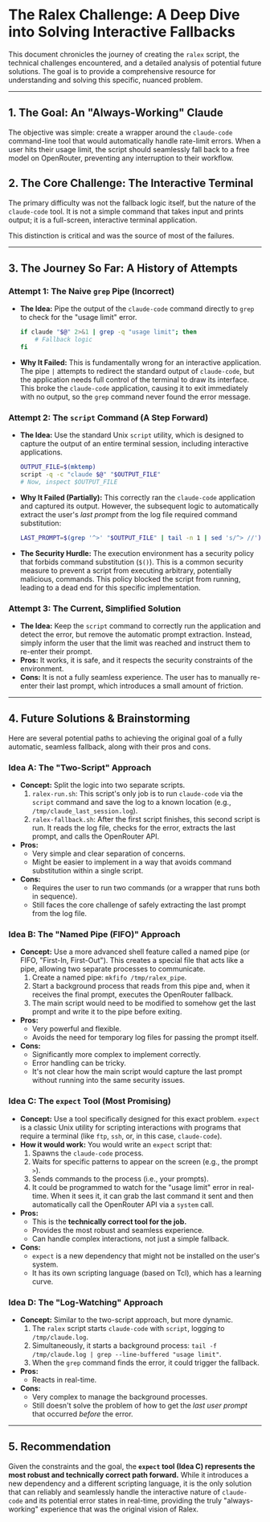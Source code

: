 # The Ralex Challenge: A Deep Dive into Solving Interactive Fallbacks

This document chronicles the journey of creating the `ralex` script, the technical challenges encountered, and a detailed analysis of potential future solutions. The goal is to provide a comprehensive resource for understanding and solving this specific, nuanced problem.

---

## 1. The Goal: An "Always-Working" Claude

The objective was simple: create a wrapper around the `claude-code` command-line tool that would automatically handle rate-limit errors. When a user hits their usage limit, the script should seamlessly fall back to a free model on OpenRouter, preventing any interruption to their workflow.

## 2. The Core Challenge: The Interactive Terminal

The primary difficulty was not the fallback logic itself, but the nature of the `claude-code` tool. It is not a simple command that takes input and prints output; it is a full-screen, interactive terminal application.

This distinction is critical and was the source of most of the failures.

---

## 3. The Journey So Far: A History of Attempts

### Attempt 1: The Naive `grep` Pipe (Incorrect)

-   **The Idea:** Pipe the output of the `claude-code` command directly to `grep` to check for the "usage limit" error.
    ```bash
    if claude "$@" 2>&1 | grep -q "usage limit"; then
        # Fallback logic
    fi
    ```
-   **Why It Failed:** This is fundamentally wrong for an interactive application. The pipe `|` attempts to redirect the standard output of `claude-code`, but the application needs full control of the terminal to draw its interface. This broke the `claude-code` application, causing it to exit immediately with no output, so the `grep` command never found the error message.

### Attempt 2: The `script` Command (A Step Forward)

-   **The Idea:** Use the standard Unix `script` utility, which is designed to capture the output of an entire terminal session, including interactive applications.
    ```bash
    OUTPUT_FILE=$(mktemp)
    script -q -c "claude $@" "$OUTPUT_FILE"
    # Now, inspect $OUTPUT_FILE
    ```
-   **Why It Failed (Partially):** This correctly ran the `claude-code` application and captured its output. However, the subsequent logic to automatically extract the user's *last prompt* from the log file required command substitution:
    ```bash
    LAST_PROMPT=$(grep '^>' "$OUTPUT_FILE" | tail -n 1 | sed 's/^> //')
    ```
-   **The Security Hurdle:** The execution environment has a security policy that forbids command substitution (`$()`). This is a common security measure to prevent a script from executing arbitrary, potentially malicious, commands. This policy blocked the script from running, leading to a dead end for this specific implementation.

### Attempt 3: The Current, Simplified Solution

-   **The Idea:** Keep the `script` command to correctly run the application and detect the error, but remove the automatic prompt extraction. Instead, simply inform the user that the limit was reached and instruct them to re-enter their prompt.
-   **Pros:** It works, it is safe, and it respects the security constraints of the environment.
-   **Cons:** It is not a fully seamless experience. The user has to manually re-enter their last prompt, which introduces a small amount of friction.

---

## 4. Future Solutions & Brainstorming

Here are several potential paths to achieving the original goal of a fully automatic, seamless fallback, along with their pros and cons.

### Idea A: The "Two-Script" Approach

-   **Concept:** Split the logic into two separate scripts.
    1.  `ralex-run.sh`: This script's only job is to run `claude-code` via the `script` command and save the log to a known location (e.g., `/tmp/claude_last_session.log`).
    2.  `ralex-fallback.sh`: After the first script finishes, this second script is run. It reads the log file, checks for the error, extracts the last prompt, and calls the OpenRouter API.
-   **Pros:**
    -   Very simple and clear separation of concerns.
    -   Might be easier to implement in a way that avoids command substitution within a single script.
-   **Cons:**
    -   Requires the user to run two commands (or a wrapper that runs both in sequence).
    -   Still faces the core challenge of safely extracting the last prompt from the log file.

### Idea B: The "Named Pipe (FIFO)" Approach

-   **Concept:** Use a more advanced shell feature called a named pipe (or FIFO, "First-In, First-Out"). This creates a special file that acts like a pipe, allowing two separate processes to communicate.
    1.  Create a named pipe: `mkfifo /tmp/ralex_pipe`.
    2.  Start a background process that reads from this pipe and, when it receives the final prompt, executes the OpenRouter fallback.
    3.  The main script would need to be modified to somehow get the last prompt and write it to the pipe before exiting.
-   **Pros:**
    -   Very powerful and flexible.
    -   Avoids the need for temporary log files for passing the prompt itself.
-   **Cons:**
    -   Significantly more complex to implement correctly.
    -   Error handling can be tricky.
    -   It's not clear how the main script would capture the last prompt without running into the same security issues.

### Idea C: The `expect` Tool (Most Promising)

-   **Concept:** Use a tool specifically designed for this exact problem. `expect` is a classic Unix utility for scripting interactions with programs that require a terminal (like `ftp`, `ssh`, or, in this case, `claude-code`).
-   **How it would work:** You would write an `expect` script that:
    1.  Spawns the `claude-code` process.
    2.  Waits for specific patterns to appear on the screen (e.g., the prompt `>`).
    3.  Sends commands to the process (i.e., your prompts).
    4.  It could be programmed to watch for the "usage limit" error in real-time. When it sees it, it can grab the last command it sent and then automatically call the OpenRouter API via a `system` call.
-   **Pros:**
    -   This is the **technically correct tool for the job.**
    -   Provides the most robust and seamless experience.
    -   Can handle complex interactions, not just a simple fallback.
-   **Cons:**
    -   `expect` is a new dependency that might not be installed on the user's system.
    -   It has its own scripting language (based on Tcl), which has a learning curve.

### Idea D: The "Log-Watching" Approach

-   **Concept:** Similar to the two-script approach, but more dynamic.
    1.  The `ralex` script starts `claude-code` with `script`, logging to `/tmp/claude.log`.
    2.  Simultaneously, it starts a background process: `tail -f /tmp/claude.log | grep --line-buffered "usage limit"`.
    3.  When the `grep` command finds the error, it could trigger the fallback.
-   **Pros:**
    -   Reacts in real-time.
-   **Cons:**
    -   Very complex to manage the background processes.
    -   Still doesn't solve the problem of how to get the *last user prompt* that occurred *before* the error.

---

## 5. Recommendation

Given the constraints and the goal, the **`expect` tool (Idea C) represents the most robust and technically correct path forward.** While it introduces a new dependency and a different scripting language, it is the only solution that can reliably and seamlessly handle the interactive nature of `claude-code` and its potential error states in real-time, providing the truly "always-working" experience that was the original vision of Ralex.

